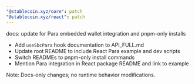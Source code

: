 ```yaml
---
"@stablecoin.xyz/core": patch
"@stablecoin.xyz/react": patch
---
```


docs: update for Para embedded wallet integration and pnpm-only installs

- Add `useSbcPara` hook documentation to API_FULL.md
- Update root README to include React Para example and dev scripts
- Switch READMEs to pnpm-only install commands
- Mention Para integration in React package README and link to example

Note: Docs-only changes; no runtime behavior modifications.


